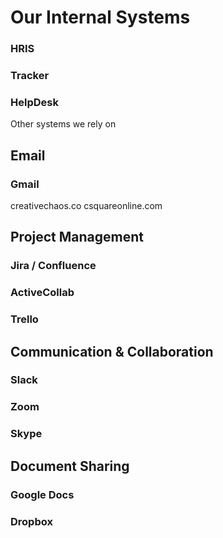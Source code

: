 # Our Internal Systems

### HRIS

### Tracker

### HelpDesk


Other systems we rely on
## Email
### Gmail
creativechaos.co
csquareonline.com

## Project Management

### Jira / Confluence

### ActiveCollab

### Trello


## Communication & Collaboration

### Slack

### Zoom

### Skype


## Document Sharing

### Google Docs

### Dropbox




